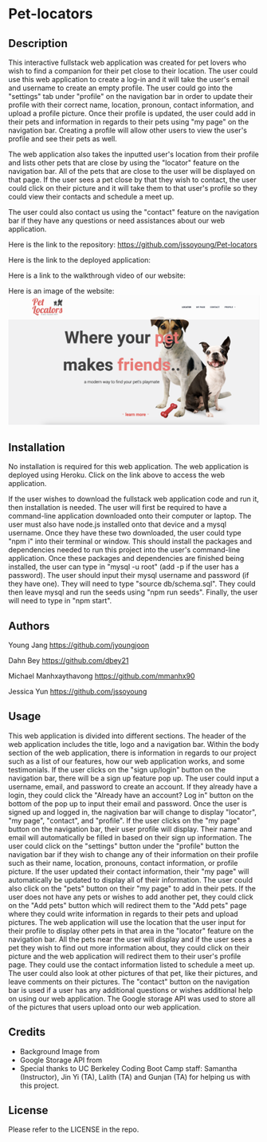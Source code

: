 # Pet-locators

## Description

This interactive fullstack web application was created for pet lovers who wish to find a companion for their pet close to their location. The user could use this web application to create a log-in and it will take the user's email and username to create an empty profile. The user could go into the "settings" tab under "profile" on the navigation bar in order to update their profile with their correct name, location, pronoun, contact information, and upload a profile picture. Once their profile is updated, the user could add in their pets and information in regards to their pets using "my page" on the navigation bar. Creating a profile will allow other users to view the user's profile and see their pets as well.

The web application also takes the inputted user's location from their profile and lists other pets that are close by using the "locator" feature on the navigation bar. All of the pets that are close to the user will be displayed on that page. If the user sees a pet close by that they wish to contact, the user could click on their picture and it will take them to that user's profile so they could view their contacts and schedule a meet up.

The user could also contact us using the "contact" feature on the navigation bar if they have any questions or need assistances about our web application.

Here is the link to the repository: https://github.com/jssoyoung/Pet-locators

Here is the link to the deployed application: 

Here is a link to the walkthrough video of our website: 

Here is an image of the website: ![Portfolio](public/images/website-screenshot.png)


## Installation

No installation is required for this web application. The web application is deployed using Heroku. Click on the link above to access the web application. 

If the user wishes to download the fullstack web application code and run it, then installation is needed. The user will first be required to have a command-line application downloaded onto their computer or laptop. The user must also have node.js installed onto that device and a mysql username. Once they have these two downloaded, the user could type "npm i" into their terminal or window. This should install the packages and dependencies needed to run this project into the user's command-line application. Once these packages and dependencies are finished being installed, the user can type in "mysql -u root" (add -p if the user has a password). The user should input their mysql username and password (if they have one). They will need to type "source db/schema.sql". They could then leave mysql and run the seeds using "npm run seeds". Finally, the user will need to type in "npm start". 

## Authors

Young Jang
https://github.com/jyoungjoon

Dahn Bey
https://github.com/dbey21

Michael Manhxaythavong
https://github.com/mmanhx90

Jessica Yun
https://github.com/jssoyoung

## Usage

This web application is divided into different sections. The header of the web application includes the title, logo and a navigation bar. Within the body section of the web application, there is information in regards to our project such as a list of our features, how our web application works, and some testimonials. If the user clicks on the "sign up/login" button on the navigation bar, there will be a sign up feature pop up. The user could input a username, email, and password to create an account. If they already have a login, they could click the "Already have an account? Log in" button on the bottom of the pop up to input their email and password. Once the user is signed up and logged in, the nagivation bar will change to display "locator", "my page", "contact", and "profile". If the user clicks on the "my page" button on the navigation bar, their user profile will display. Their name and email will automatically be filled in based on their sign up information. The user could click on the "settings" button under the "profile" button the navigation bar if they wish to change any of their information on their profile such as their name, location, pronouns, contact information, or profile picture. If the user updated their contact information, their "my page" will automatically be updated to display all of their information. The user could also click on the "pets" button on their "my page" to add in their pets. If the user does not have any pets or wishes to add another pet, they could click on the "Add pets" button which will redirect them to the "Add pets" page where they could write information in regards to their pets and upload pictures. The web application will use the location that the user input for their profile to display other pets in that area in the "locator" feature on the navigation bar. All the pets near the user will display and if the user sees a pet they wish to find out more information about, they could click on their picture and the web application will redirect them to their user's profile page. They could use the contact information listed to schedule a meet up. The user could also look at other pictures of that pet, like their pictures, and leave comments on their pictures. The "contact" button on the navigation bar is used if a user has any additional questions or wishes additional help on using our web application.
The Google storage API was used to store all of the pictures that users upload onto our web application.

## Credits

* Background Image from 
* Google Storage API from 
* Special thanks to UC Berkeley Coding Boot Camp staff: Samantha (Instructor), Jin Yi (TA), Lalith (TA) and Gunjan (TA) for helping us with this project.

## License

Please refer to the LICENSE in the repo.